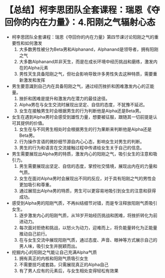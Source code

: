 # 【总结】柯李思团队全套课程：瑞恩《夺回你的内在力量》：4.阳刚之气辐射心态

-   柯李思团队全套课程：瑞恩《夺回你的内在力量》第四节课讨论阳刚之气的重要性和如何激发
    1.  大多数男性被分为Beta男和Alphanand，Alphanand是领导者，拥有阳刚之气
    2.  大多数Alphanand并非天生，而是在成长环境中经历挑战和磨练，激发内在的Alpha元素
    3.  男性天生具备阳刚之气，但社会影响导致许多男性失去这种特质，需要重新激发和发挥
-   男生要意識到自己内在具备阳刚之气，通过经历挫折和困难激发内心的正能量。
    1.  挫折和困难是提升和激发内在潜力的最佳途径。
    2.  Alpha男在与女生交流时展现出坚定、自信的态度，不犹豫不延迟。
    3.  女生在接触男生时会根据男生的行为判断他是Alpha还是Beta男。
-   女生在遇到Alpha男时会感受到雄性力量，想要被征服，跟随其一切前提是认可其提供的价值。
    1.  女生在与不同男生相处时会根据男生的行为果断来判断他是Alpha还是Beta男。
    2.  行为操作言语的微妙细节源自内心心态，影响女生对男生的判断。
    3.  男生的行为和语言在交流接触过程中传递给女生关于自己的信息。
-   男生需要展现出Alpha男的特质，激发内心的阳刚之气，吸引女生的注意和吸引力。
    1.  男生需要展现出坚定、自信的态度，掌控社交情境，展现出内在的力量和气质。
    2.  女生在面对Alpha男时会展现出不同的反应，对于具有阳刚之气的男性会更加吸引和尊重。
    3.  通过展现出Alpha男的特质，男生可以更容易地吸引到女生的注意和获得成功。
-   感受到Alpha男的阳刚气质，不再纠结细节对错，而是专注释放阳刚气质吸引女生。
    1.  逐步激发内心的阳刚气质，从18岁开始经历挑战和困难，将挫折转化为前进动力。
    2.  每次面对拒绝和挑战，以怒火为动力，迎难而上，将负能量转化为正能量推动自己前行。
    3.  在与女生交流中展现阳刚气质，通过态度、声音、眼神等方式展示自己的男人味，吸引女生并脱颖而出。
-   挖掘内心的阳刚之气能让自己充满Alpha气质
    1.  拥有真正的内核和阳刚气质吸引女生
    2.  不需要技巧或套路，只需展现真正的Alpha自己
    3.  有了男人应有的元素后，与女生相处变得轻松有效果